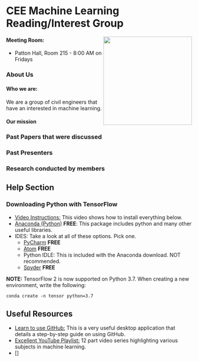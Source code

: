# CEE Machine Learning Reading/Interest Group
<img src="https://vtnews.vt.edu/global_assets/images/logo-maroon.svg" width="240" align="right">

#### Meeting Room:
- Patton Hall, Room 215 - 8:00 AM on Fridays

### About Us
#### Who we are:
We are a group of civil engineers that have an interested in machine learning. 

#### Our mission


### Past Papers that were discussed 



### Past Presenters



### Research conducted by members









## Help Section

### Downloading Python with TensorFlow
- [Video Instructions:](https://www.youtube.com/watch?v=ujTCoH21GlA&list=PLzMcBGfZo4-mP7qA9cagf68V06sko5otr&index=2&t=0s) This video shows how to install everything below.  
- [Anaconda (Python)](https://www.anaconda.com/distribution/) **FREE**: This package includes python and many other useful libraries. 
- IDES: Take a look at all of these options. Pick one.
	- [PyCharm](https://www.jetbrains.com/pycharm/) **FREE** 
	- [Atom](https://atom.io/) **FREE**
	- Python IDLE: This is included with the Anaconda download. NOT recommended.
	- [Spyder](https://www.spyder-ide.org/) **FREE**

**NOTE:** TensorFlow 2 is now supported on Python 3.7. When creating a new environment, write the following:
```
conda create -n tensor python=3.7
```

## Useful Resources
- [Learn to use GitHub:](https://github.com/jlord/git-it-electron) This is a very useful desktop application that details a step-by-step guide on using GitHub.
- [Excellent YouTube Playlist:](https://www.youtube.com/playlist?list=PLzMcBGfZo4-mP7qA9cagf68V06sko5otr) 12 part video series highlighting various subjects in machine learning.
- []
